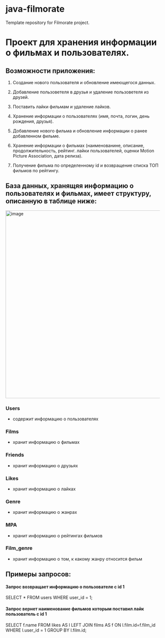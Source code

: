 # java-filmorate
Template repository for Filmorate project.

# Проект для хранения информации о фильмах и пользователях.

## Возможности приложения:

1. Создание нового пользователя и обновление имеющегося данных.

2. Добавление пользоветеля в друзья и удаление пользоветеля из друзей.

3. Поставить лайки фильмам и удаление лайков.

4. Хранение информации о пользователях (имя, почта, логин, день рождения, друзья).

5. Добавление нового фильма и обновление информации о ранее добавленном фильме.

6. Хранение информации о фильмах (наименованине, описание, продолжительность, рейтинг. лайки пользователей, оценки Motion Picture Association, дата релиза).

7. Получение фильма по определенному id и возвращение списка ТОП фильмов по рейтингу.

## База данных, хранящяя информацию о пользователях и фильмах, имеет структуру, описанную в таблице ниже:

<img width="614" alt="image" src="https://disk.yandex.ru/i/nl-jNN3phBrbKg">


### Users 
- содержит информацию о пользователях

### Films
- хранит информацию о фильмах

### Friends 
- хранит информацию о друзьях

### Likes 
- хранит информацию о лайках

### Genre 
- хранит информацию о жанрах

### MPA 
- хранит информацию о рейтингах фильмов

### Film_genre 
- хранит информацию о том, к какому жанру относится фильм

## Примеры запросов:

#### Запрос возвращает информацию о пользователе с id 1

SELECT *
FROM users
WHERE user_id = 1;

#### Запрос вернет наименование фильмов которым поставил лайк пользователь с id 1

SELECT
f.name
FROM likes AS l
LEFT JOIN films AS f ON l.film.id=f.film_id
WHERE l.user_id = 1
GROUP BY l.film.id;